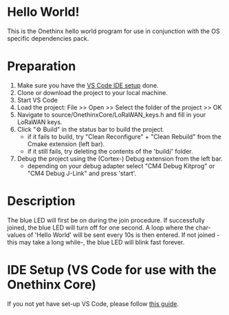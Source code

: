 # Hello World!

This is the Onethinx hello world program for use in conjunction with the OS specific dependencies pack. 

# Preparation

1. Make sure you have the [VS Code IDE setup](https://github.com/onethinx/VSCodeHelloWorld/blob/master/Readme_SetupVScode.md) done.
1. Clone or download the project to your local machine.
1. Start VS Code
1. Load the project: File >> Open >> Select the folder of the project >> OK
1. Navigate to source/OnethinxCore/LoRaWAN_keys.h and fill in your LoRaWAN keys.
1. Click "⚙︎ Build" in the status bar to build the project.
    * if it fails to build, try "Clean Reconfigure" + "Clean Rebuild" from the Cmake extension (left bar).
    * if it still fails, try deleting the contents of the 'build/' folder.
1. Debug the project using the (Cortex-) Debug extension from the left bar.
    * depending on your debug adapter select "CM4 Debug Kitprog" or "CM4 Debug J-Link" and press 'start'.

# Description

The blue LED will first be on during the join procedure.
If successfully joined, the blue LED will turn off for one second. 
A loop where the char-values of 'Hello World' will be sent every 10s is then entered.
If not joined -this may take a long while-, the blue LED will blink fast forever.

# IDE Setup (VS Code for use with the Onethinx Core)

If you not yet have set-up VS Code, please follow [this guide](https://github.com/onethinx/VSCodeHelloWorld/blob/master/Readme_SetupVScode.md).
